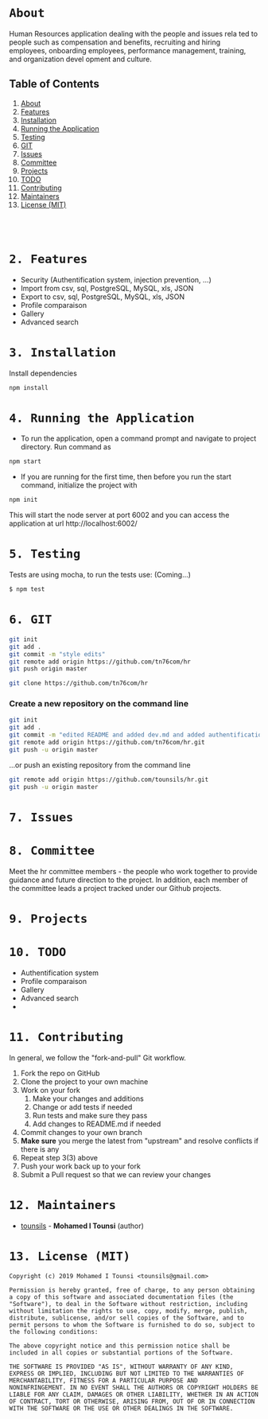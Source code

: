 # `About`

Human Resources application dealing with the people and issues rela ted to people such as compensation and benefits, recruiting and hiring employees, onboarding employees, performance management, training, and organization devel opment and culture.


## Table of Contents

1.  [About](#About)
2.  [Features](#2-Features)
3.  [Installation](#3-Installation)
4.  [Running the Application](#4-Running-the-Application)
5.  [Testing](#5-Testing)
6.  [GIT](#6-GIT)
7.  [Issues](#7-Issues)
8.  [Committee](#8-Committee)
9.  [Projects](#9-Projects)
10.  [TODO](#10-TODO)
11.  [Contributing](#11-Contributing)
12.  [Maintainers](#12-Maintainers)
13.  [License (MIT)](#13-License-(MIT))


<br/><br/>

# `2. Features`
- Security (Authentification system, injection prevention, ...)
- Import from csv, sql, PostgreSQL, MySQL, xls, JSON
- Export to csv, sql, PostgreSQL, MySQL, xls, JSON
- Profile comparaison
- Gallery
- Advanced search

# `3. Installation`

Install dependencies

```bash
npm install
```

# `4. Running the Application`

- To run the application, open a command prompt and navigate to project directory. Run command as
```bash
npm start
```
- If you are running for the first time, then before you run the start command, initialize the project with
```bash
npm init
```
This will start the node server at port 6002 and you can access the application at url http://localhost:6002/

# `5. Testing`

Tests are using mocha, to run the tests use: (Coming...)

```bash 
$ npm test
```


# `6. GIT`

```bash
git init
git add .
git commit -m "style edits"
git remote add origin https://github.com/tn76com/hr
git push origin master

git clone https://github.com/tn76com/hr
```

### Create a new repository on the command line
```bash
git init
git add .
git commit -m "edited README and added dev.md and added authentification system"
git remote add origin https://github.com/tn76com/hr.git
git push -u origin master
```
…or push an existing repository from the command line

```bash
git remote add origin https://github.com/tounsils/hr.git
git push -u origin master
```

# `7. Issues`




# `8. Committee`

Meet the hr committee members - the people who work together to provide 
guidance and future direction to the project. 
In addition, each member of the committee leads a project tracked under our Github projects.

# `9. Projects`




# `10. TODO`

- Authentification system
- Profile comparaison
- Gallery
- Advanced search
- 

# `11. Contributing`

In general, we follow the "fork-and-pull" Git workflow.

1. Fork the repo on GitHub
2. Clone the project to your own machine
3. Work on your fork
    1. Make your changes and additions
    2. Change or add tests if needed
    3. Run tests and make sure they pass
    4. Add changes to README.md if needed
4. Commit changes to your own branch
5. **Make sure** you merge the latest from "upstream" and resolve conflicts if there is any
6. Repeat step 3(3) above
7. Push your work back up to your fork
8. Submit a Pull request so that we can review your changes


# `12. Maintainers`


- [tounsils](https://github.com/tounsils) - **Mohamed I Tounsi** (author)


# `13. License (MIT)`

```
Copyright (c) 2019 Mohamed I Tounsi <tounsils@gmail.com>

Permission is hereby granted, free of charge, to any person obtaining
a copy of this software and associated documentation files (the
"Software"), to deal in the Software without restriction, including
without limitation the rights to use, copy, modify, merge, publish,
distribute, sublicense, and/or sell copies of the Software, and to
permit persons to whom the Software is furnished to do so, subject to
the following conditions:

The above copyright notice and this permission notice shall be
included in all copies or substantial portions of the Software.

THE SOFTWARE IS PROVIDED "AS IS", WITHOUT WARRANTY OF ANY KIND,
EXPRESS OR IMPLIED, INCLUDING BUT NOT LIMITED TO THE WARRANTIES OF
MERCHANTABILITY, FITNESS FOR A PARTICULAR PURPOSE AND
NONINFRINGEMENT. IN NO EVENT SHALL THE AUTHORS OR COPYRIGHT HOLDERS BE
LIABLE FOR ANY CLAIM, DAMAGES OR OTHER LIABILITY, WHETHER IN AN ACTION
OF CONTRACT, TORT OR OTHERWISE, ARISING FROM, OUT OF OR IN CONNECTION
WITH THE SOFTWARE OR THE USE OR OTHER DEALINGS IN THE SOFTWARE.
```

